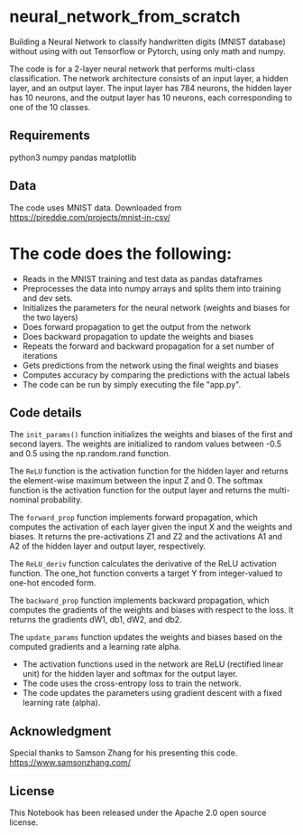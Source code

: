 # neural_network_from_scratch
Building a Neural Network to classify handwritten digits (MNIST database) without using with out Tensorflow or Pytorch, using only math and numpy. 

The code is for a 2-layer neural network that performs multi-class classification. The network architecture consists of an input layer, a hidden layer, and an output layer. The input layer has 784 neurons, the hidden layer has 10 neurons, and the output layer has 10 neurons, each corresponding to one of the 10 classes.

## Requirements
python3
numpy
pandas
matplotlib

## Data

The code uses MNIST data. Downloaded from https://pjreddie.com/projects/mnist-in-csv/


# The code does the following:

- Reads in the MNIST training and test data as pandas dataframes
- Preprocesses the data into numpy arrays and splits them into training and dev sets.
- Initializes the parameters for the neural network (weights and biases for the two layers)
- Does forward propagation to get the output from the network
- Does backward propagation to update the weights and biases
- Repeats the forward and backward propagation for a set number of iterations
- Gets predictions from the network using the final weights and biases
- Computes accuracy by comparing the predictions with the actual labels
- The code can be run by simply executing the file "app.py".

## Code details

The `init_params()` function initializes the weights and biases of the first and second layers. The weights are initialized to random values between -0.5 and 0.5 using the np.random.rand function.

The `ReLU` function is the activation function for the hidden layer and returns the element-wise maximum between the input Z and 0. The softmax function is the activation function for the output layer and returns the multi-nominal probability.

The `forward_prop` function implements forward propagation, which computes the activation of each layer given the input X and the weights and biases. It returns the pre-activations Z1 and Z2 and the activations A1 and A2 of the hidden layer and output layer, respectively.

The `ReLU_deriv` function calculates the derivative of the ReLU activation function. The one_hot function converts a target Y from integer-valued to one-hot encoded form.

The `backward_prop` function implements backward propagation, which computes the gradients of the weights and biases with respect to the loss. It returns the gradients dW1, db1, dW2, and db2.

The `update_params` function updates the weights and biases based on the computed gradients and a learning rate alpha.

- The activation functions used in the network are ReLU (rectified linear unit) for the hidden layer and softmax for the output layer.
- The code uses the cross-entropy loss to train the network.
- The code updates the parameters using gradient descent with a fixed learning rate (alpha).

## Acknowledgment

Special thanks to Samson Zhang for his presenting this code. https://www.samsonzhang.com/

## License

This Notebook has been released under the Apache 2.0 open source license.